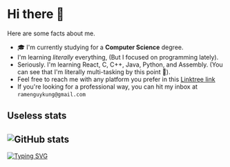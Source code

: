 # Hi there 👋

Here are some facts about me.

- 🎓 I'm currently studying for a **Computer Science** degree.
- I'm learning *literally* everything, (But I focused on programming lately).
- Seriously. I'm learning React, C, C++, Java, Python, and Assembly. (You can see that I'm literally multi-tasking by this point 👀).
- Feel free to reach me with any platform you prefer in this [Linktree link](https://linktr.ee/ramenguykung)
- If you're looking for a professional way, you can hit my inbox at `ramenguykung@gmail.com`

## Useless stats
![GitHub stats](https://github-readme-stats-teal-pi-20.vercel.app/api?username=ramenguykung&theme=radical)
---
[![Typing SVG](https://readme-typing-svg.demolab.com?font=Fira+Code&weight=700&pause=1000&width=435&lines=Is+anyone+here%3F)](https://git.io/typing-svg)
